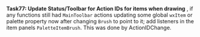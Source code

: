 **Task77: Update Status/Toolbar for Action IDs for items when drawing**
, if any functions still had `MainToolbar` actions updating some global `wxItem` or palette property now after changing `Brush` to point to it; add listeners in the item panels `PaletteItemBrush`. This was done by ActionIDChange.
